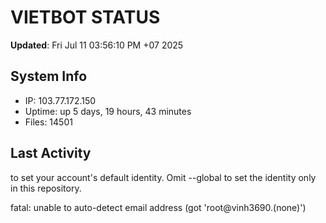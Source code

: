 # VIETBOT STATUS
**Updated**: Fri Jul 11 03:56:10 PM +07 2025

## System Info
- IP: 103.77.172.150
- Uptime: up 5 days, 19 hours, 43 minutes
- Files: 14501

## Last Activity

to set your account's default identity.
Omit --global to set the identity only in this repository.

fatal: unable to auto-detect email address (got 'root@vinh3690.(none)')
